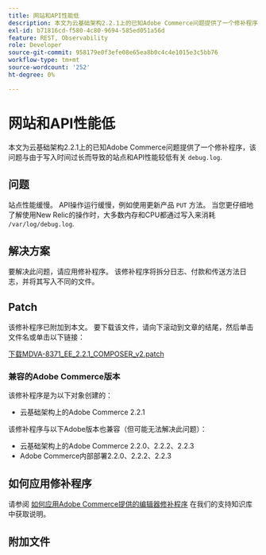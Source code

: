 ```yaml
---
title: 网站和API性能低
description: 本文为云基础架构2.2.1上的已知Adobe Commerce问题提供了一个修补程序，该问题与由于写入“debug.log”所需的时间过长而导致的站点和API性能较低有关。
exl-id: b71816cd-f580-4c80-9694-585ed051a56d
feature: REST, Observability
role: Developer
source-git-commit: 958179e0f3efe08e65ea8b0c4c4e1015e3c5bb76
workflow-type: tm+mt
source-wordcount: '252'
ht-degree: 0%

---
```


# 网站和API性能低

本文为云基础架构2.2.1上的已知Adobe Commerce问题提供了一个修补程序，该问题与由于写入时间过长而导致的站点和API性能较低有关 `debug.log`.

## 问题

站点性能缓慢。 API操作运行缓慢，例如使用更新产品 `PUT` 方法。 当您更仔细地了解使用New Relic的操作时，大多数内存和CPU都通过写入来消耗 `/var/log/debug.log`.

## 解决方案

要解决此问题，请应用修补程序。 该修补程序将拆分日志、付款和传送方法日志，并将其写入不同的文件。

## Patch

该修补程序已附加到本文。 要下载该文件，请向下滚动到文章的结尾，然后单击文件名或单击以下链接：

[下载MDVA-8371\_EE\_2.2.1\_COMPOSER\_v2.patch](assets/MDVA-8371_EE_2.2.1_COMPOSER_v2.patch.zip)

### 兼容的Adobe Commerce版本

该修补程序是为以下对象创建的：

* 云基础架构上的Adobe Commerce 2.2.1

该修补程序与以下Adobe版本也兼容（但可能无法解决此问题）：

* 云基础架构上的Adobe Commerce 2.2.0、2.2.2、2.2.3
* Adobe Commerce内部部署2.2.0、2.2.2、2.2.3

## 如何应用修补程序

请参阅 [如何应用Adobe Commerce提供的编辑器修补程序](/help/how-to/general/how-to-apply-a-composer-patch-provided-by-magento.md) 在我们的支持知识库中获取说明。

## 附加文件
